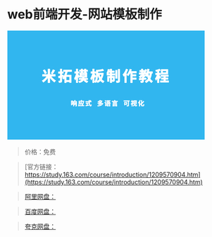 # web前端开发-网站模板制作

![img](../../../assets/study163/free/d7efb3b231b94814b0f0d8d02675ee11.jpg)

> 价格：免费

> [官方链接：https://study.163.com/course/introduction/1209570904.htm](https://study.163.com/course/introduction/1209570904.htm)

> [阿里网盘：]()

> [百度网盘：]()

> [夸克网盘：]()
